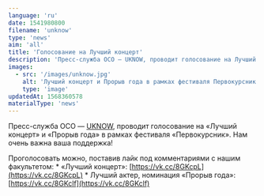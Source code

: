 ```yaml
---
language: 'ru'
date: 1541980800
filename: 'unknow'
type: 'news'
aim: 'all'
title: 'Голосование на Лучший концерт'
description: 'Пресс-служба ОСО — UKNOW, проводит голосование на Лучший концерт и Прорыв года в рамках фестиваля Первокурсник...'
images:
  - src: '/images/unknow.jpg'
    alt: 'Лучший концерт и Прорыв года в рамках фестиваля Первокурсник'
    type: 'image'
updatedAt: 1568360578
materialType: 'news'
---
```

Пресс-служба ОСО — [UKNOW](https://vk.com/vsu.uknow), проводит голосование на «Лучший концерт» и «Прорыв года» в рамках фестиваля «Первокурсник». Нам очень важна ваша поддержка!

Проголосовать можно, поставив лайк под комментариями с нашим факультетом: \* «Лучший концерт»: [https://vk.cc/8GKcpL](https://vk.cc/8GKcpL) \* Лучший актер, номинация «Прорыв года»: [https://vk.cc/8GKclf](https://vk.cc/8GKclf)
